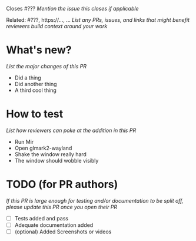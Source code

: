 Closes #???
*Mention the issue this closes if applicable*

Related: #???, https://..., ...
*List any PRs, issues, and links that might benefit reviewers build context around your work*

# What's new?
*List the major changes of this PR*
- Did a thing
- Did another thing
- A third cool thing

# How to test
*List how reviewers can poke at the addition in this PR*
- Run Mir
- Open glmark2-wayland
- Shake the window really hard
- The window should wobble visibly

# TODO (for PR authors)
*If this PR is large enough for testing and/or documentation to be split off, please update this PR once you open their PR*
- [ ] Tests added and pass
- [ ] Adequate documentation added
- [ ] (optional) Added Screenshots or videos
